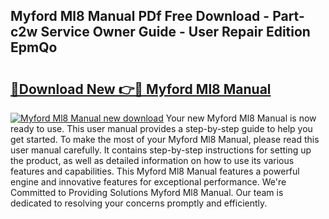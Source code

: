 ## Myford Ml8 Manual PDf Free Download - Part-c2w Service Owner Guide - User Repair Edition EpmQo

# <h2><a href="http://cf22399.oget.top/?id=Myford+Ml8+Manual">🔗Download New 👉🔴 Myford Ml8 Manual</a></h2>

[![Myford Ml8 Manual new download](https://i.imgur.com/5g1atiW.png)](http://cf22399.oget.top/?id=Myford+Ml8+Manual)
Your new Myford Ml8 Manual is now ready to use. This user manual provides a step-by-step guide to help you get started. To make the most of your Myford Ml8 Manual, please read this user manual carefully. It contains step-by-step instructions for setting up the product, as well as detailed information on how to use its various features and capabilities. This Myford Ml8 Manual features a powerful engine and innovative features for exceptional performance. We're Committed to Providing Solutions Myford Ml8 Manual. Our team is dedicated to resolving your concerns promptly and efficiently.
